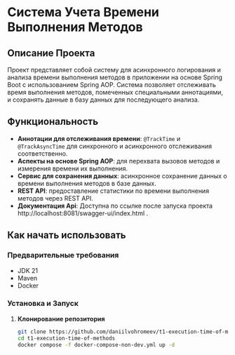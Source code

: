 # Система Учета Времени Выполнения Методов

## Описание Проекта

Проект представляет собой систему для асинхронного логирования и анализа времени выполнения методов в приложении на основе Spring Boot с использованием Spring AOP. Система позволяет отслеживать время выполнения методов, помеченных специальными аннотациями, и сохранять данные в базу данных для последующего анализа.

## Функциональность

- **Аннотации для отслеживания времени**: `@TrackTime` и `@TrackAsyncTime` для синхронного и асинхронного отслеживания соответственно.
- **Аспекты на основе Spring AOP**: для перехвата вызовов методов и измерения времени их выполнения.
- **Сервис для сохранения данных**: асинхронное сохранение данных о времени выполнения методов в базе данных.
- **REST API**: предоставление статистики по времени выполнения методов через REST API.
- **Документация Api**: Доступна по ссылке после запуска проекта http://localhost:8081/swagger-ui/index.html .
## Как начать использовать

### Предварительные требования

- JDK 21
- Maven
- Docker

### Установка и Запуск

1. **Клонирование репозитория**

   ```bash
   git clone https://github.com/daniilvohromeev/t1-execution-time-of-methods
   cd t1-execution-time-of-methods
   docker compose -f docker-compose-non-dev.yml up -d
